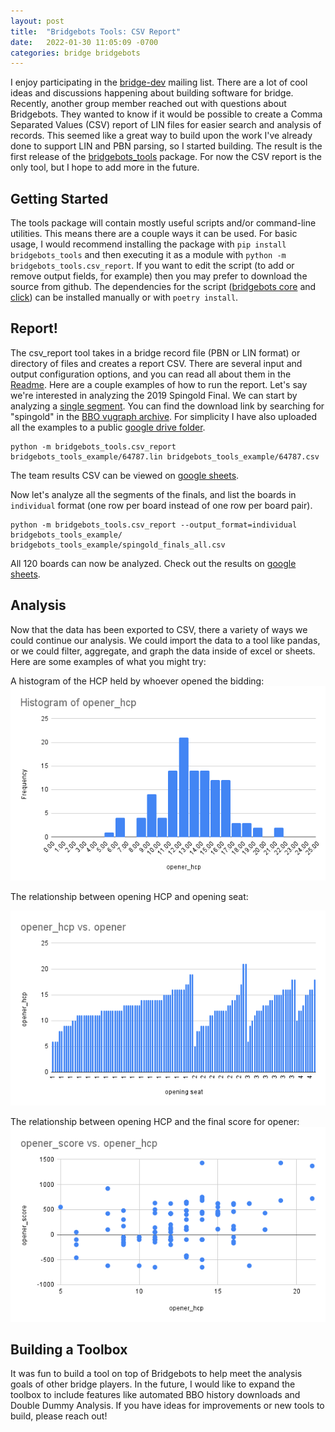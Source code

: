 ```yaml
---
layout: post
title:  "Bridgebots Tools: CSV Report"
date:   2022-01-30 11:05:09 -0700
categories: bridge bridgebots
---
```


I enjoy participating in the [bridge-dev](https://groups.io/g/bridge-dev) mailing list. There are a lot of cool ideas and discussions happening about building software for bridge. Recently, another group member reached out with questions about Bridgebots. They wanted to know if it would be possible to create a Comma Separated Values (CSV) report of LIN files for easier search and analysis of records. This seemed like a great way to build upon the work I've already done to support LIN and PBN parsing, so I started building. The result is the first release of the [bridgebots_tools](https://github.com/forrestrice/bridge-bots/tree/master/tools) package. For now the CSV report is the only tool, but I hope to add more in the future.

## Getting Started
The tools package will contain mostly useful scripts and/or command-line utilities. This means there are a couple ways it can be used. For basic usage, I would recommend installing the package with `pip install bridgebots_tools` and then executing it as a module with `python -m bridgebots_tools.csv_report`. If you want to edit the script (to add or remove output fields, for example) then you may prefer to download the source from github. The dependencies for the script ([bridgebots core](https://github.com/forrestrice/bridge-bots/tree/master/bridgebots) and [click](https://click.palletsprojects.com/en/8.0.x/)) can be installed manually or with `poetry install`.

## Report!
The csv_report tool takes in a bridge record file (PBN or LIN format) or directory of files and creates a report CSV. There are several input and output configuration options, and you can read all about them in the [Readme](https://github.com/forrestrice/bridge-bots/blob/master/tools/README.md). Here are a couple examples of how to run the report. Let's say we're interested in analyzing the 2019 Spingold Final. We can start by analyzing a [single segment](https://www.bridgebase.com/tools/handviewer.html?linurl=https://www.bridgebase.com/tools/vugraph_linfetch.php?id=64787). You can find the download link by searching for "spingold" in the [BBO vugraph archive](https://www.bridgebase.com/vugraph_archives/vugraph_archives.php?v3b=). For simplicity I have also uploaded all the examples to a public [google drive folder](https://drive.google.com/drive/folders/1hOQlNl7Ld9e6Ms8DbZEeUyDWl9il9Ikd?usp=sharing).

```console
python -m bridgebots_tools.csv_report bridgebots_tools_example/64787.lin bridgebots_tools_example/64787.csv
```
The team results CSV can be viewed on [google sheets](https://docs.google.com/spreadsheets/d/1UgL_Oe4R4g_4lEgeDuYkFp8VZoPNy9AJjfq_VJYirIc/edit?usp=sharing).

Now let's analyze all the segments of the finals, and list the boards in `individual` format (one row per board instead of one row per board pair).

```console
python -m bridgebots_tools.csv_report --output_format=individual bridgebots_tools_example/ bridgebots_tools_example/spingold_finals_all.csv
```

All 120 boards can now be analyzed. Check out the results on [google sheets](https://docs.google.com/spreadsheets/d/1_Iplmjc7-ipEED0qGOXiTc9iFpGj7zQE4qtbW5Eem7M/edit?usp=sharing).

## Analysis
Now that the data has been exported to CSV, there a variety of ways we could continue our analysis. We could import the data to a tool like pandas, or we could filter, aggregate, and graph the data inside of excel or sheets. Here are some examples of what you might try:

A histogram of the HCP held by whoever opened the bidding:
![histogram_of_opener_hcp.png](/assets/bridge/bridgebots/histogram_of_opener_hcp.png)

The relationship between opening HCP and opening seat:

![opener_hcp_vs_opener.png.png](/assets/bridge/bridgebots/opener_hcp_vs_opener.png)


The relationship between opening HCP and the final score for opener:
![opener_score_vs_opener_hcp.png](/assets/bridge/bridgebots/opener_score_vs_opener_hcp.png)

## Building a Toolbox
It was fun to build a tool on top of Bridgebots to help meet the analysis goals of other bridge players. In the future, I would like to expand the toolbox to include features like automated BBO history downloads and Double Dummy Analysis. If you have ideas for improvements or new tools to build, please reach out!